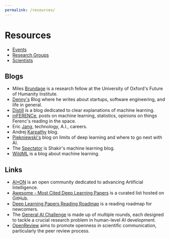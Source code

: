 ```yaml
---
permalink: /resources/
---
```

# Resources

* [Events](http://realai.org/resources/events.html)
* [Research Groups](http://realai.org/resources/research-groups.html)
* [Scientists](http://realai.org/resources/scientists.html)

## Blogs

* Miles [Brundage](http://www.milesbrundage.com/blog-posts) is a research fellow at the University of Oxford's Future of Humanity Institute.
* [Denny's](http://blog.dennybritz.com/) Blog where he writes about startups, software engineering, and life in general.
* [Distill](http://distill.pub/) is a blog dedicated to clear explanations of machine learning.
* [inFERENCe](http://www.inference.vc/), posts on machine learning, statistics, opinions on things Ferenc's reading in the space.
* Eric [Jang](http://blog.evjang.com/), technology, A.I., careers.
* Andrej [Karpathy](http://karpathy.github.io/) blog.
* [Piekniewski's](http://blog.piekniewski.info/) blog on limits of deep learning and where to go next with AI.
* The [Spectator](http://blog.shakirm.com/) is Shakir's machine learning blog.
* [WildML](http://www.wildml.com/) is a blog about machine learning.

## Links

* [AI•ON](http://ai-on.org/) is an open community dedicated to advancing Artificial Intelligence.
* [Awesome - Most Cited Deep Learning Papers](https://github.com/terryum/awesome-deep-learning-papers) is a curated list hosted on GitHub.
* [Deep Learning Papers Reading Roadmap](https://github.com/songrotek/Deep-Learning-Papers-Reading-Roadmap) is a reading roadmap for newcomers.
* The [General AI Challenge](https://www.general-ai-challenge.org/) is made up of multiple rounds, each designed to tackle a crucial research problem in human-level AI development.
* [OpenReview](https://openreview.net/) aims to promote openness in scientific communication, particularly the peer review process.
